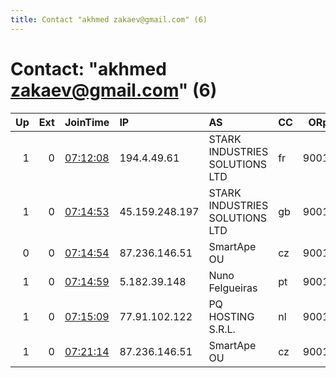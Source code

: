 ```yaml
---
title: Contact "akhmed zakaev@gmail.com" (6)
---
```


# Contact: "akhmed zakaev@gmail.com" (6)

|   Up |   Ext | JoinTime                                                                                              | IP             | AS                             | CC   |   ORp |   Dirp | OS    | Version   | Nickname        |   eFamMembers |
|-----:|------:|:------------------------------------------------------------------------------------------------------|:---------------|:-------------------------------|:-----|------:|-------:|:------|:----------|:----------------|--------------:|
|    1 |     0 | [07:12:08](https://nusenu.github.io/OrNetStats/w/relay/A07A44629A34260EDFF818A597CDDA75891740F7.html) | 194.4.49.61    | STARK INDUSTRIES SOLUTIONS LTD | fr   |  9001 |      0 | Linux | 0.4.7.11  | outterrelays016 |             1 |
|    1 |     0 | [07:14:53](https://nusenu.github.io/OrNetStats/w/relay/B244052659A685607030289B6F572A00024FB9B1.html) | 45.159.248.197 | STARK INDUSTRIES SOLUTIONS LTD | gb   |  9001 |      0 | Linux | 0.4.7.11  | outter017       |             1 |
|    0 |     0 | [07:14:54](https://nusenu.github.io/OrNetStats/w/relay/E5AA31F0091805774D76A12823F741CDDAA4A54D.html) | 87.236.146.51  | SmartApe OU                    | cz   |  9001 |      0 | Linux | 0.4.7.11  | outter20        |             1 |
|    1 |     0 | [07:14:59](https://nusenu.github.io/OrNetStats/w/relay/D6E38647AB83106953D0685ADAF3540EDD377DC9.html) | 5.182.39.148   | Nuno Felgueiras                | pt   |  9001 |      0 | Linux | 0.4.7.11  | outterrelay018  |             1 |
|    1 |     0 | [07:15:09](https://nusenu.github.io/OrNetStats/w/relay/3FEF1324CD27E263E3931010BB25299B3A86CE3F.html) | 77.91.102.122  | PQ HOSTING S.R.L.              | nl   |  9001 |      0 | Linux | 0.4.7.11  | outterrelays019 |             1 |
|    1 |     0 | [07:21:14](https://nusenu.github.io/OrNetStats/w/relay/211D40C3B8CB24EB41AF2EED0BB3FFB73EDDA4E3.html) | 87.236.146.51  | SmartApe OU                    | cz   |  9001 |      0 | Linux | 0.4.7.11  | outter20        |             1 |
